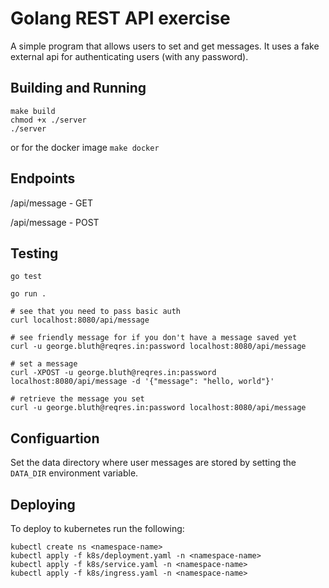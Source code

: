 # Golang REST API exercise
A simple program that allows users to set and get messages.
It uses a fake external api for authenticating users (with any password).

## Building and Running
```
make build
chmod +x ./server
./server
```
or for the docker image
`make docker`

## Endpoints

/api/message - GET

/api/message - POST

## Testing
`go test`

`go run .`

```
# see that you need to pass basic auth
curl localhost:8080/api/message

# see friendly message for if you don't have a message saved yet
curl -u george.bluth@reqres.in:password localhost:8080/api/message

# set a message
curl -XPOST -u george.bluth@reqres.in:password localhost:8080/api/message -d '{"message": "hello, world"}'

# retrieve the message you set
curl -u george.bluth@reqres.in:password localhost:8080/api/message
```

## Configuartion

Set the data directory where user messages are stored by setting the `DATA_DIR` environment variable.

## Deploying

To deploy to kubernetes run the following:
```
kubectl create ns <namespace-name>
kubectl apply -f k8s/deployment.yaml -n <namespace-name>
kubectl apply -f k8s/service.yaml -n <namespace-name>
kubectl apply -f k8s/ingress.yaml -n <namespace-name>
```